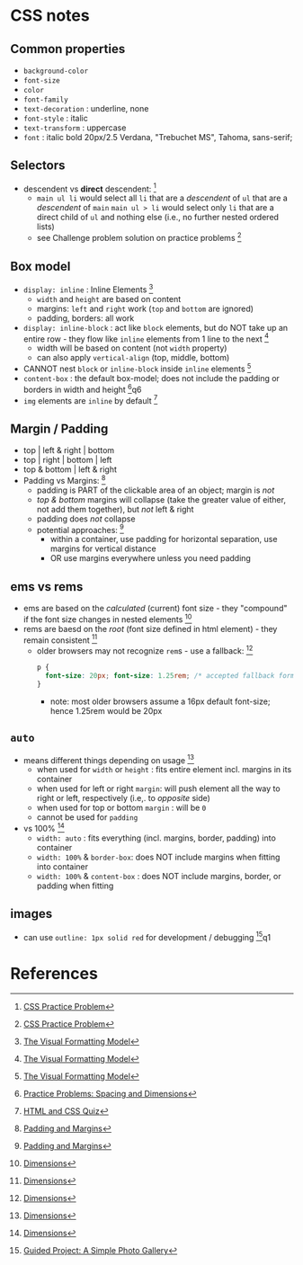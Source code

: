 # CSS notes

## Common properties
- `background-color`
- `font-size`
- `color`
- `font-family`
- `text-decoration` : underline, none
- `font-style` : italic
- `text-transform` : uppercase
- `font` : italic bold 20px/2.5 Verdana, "Trebuchet MS", Tahoma, sans-serif;

## Selectors
- descendent vs **direct** descendent: [^1]
  - `main ul li` would select all `li` that are a *descendent* of `ul` that are a *descendent* of `main`
  `main ul > li` would select only `li` that are a direct child of `ul` and nothing else (i.e., no further nested ordered lists)
  - see Challenge problem solution on practice problems [^1]

## Box model
- `display: inline` : Inline Elements [^2]
  - `width` and `height` are based on content
  - margins: `left` and `right` work (`top` and `bottom` are ignored)
  - padding, borders: all work
- `display: inline-block` : act like `block` elements, but do NOT take up an entire row - they flow like `inline` elements from 1 line to the next [^2]
  - width will be based on content (not `width` property)
  - can also apply `vertical-align` (top, middle, bottom)
- CANNOT nest `block` or `inline-block` inside `inline` elements [^2]
- `content-box` : the default box-model; does not include the padding or borders in width and height [^5]q6
- `img` elements are `inline` by default [^6]

## Margin / Padding
- top   |      left & right      |   bottom
- top   |   right   |   bottom   |   left
-    top & bottom   |   left & right
- Padding vs Margins: [^3]
  - padding is PART of the clickable area of an object;  margin is *not*
  - *top & bottom* margins will collapse (take the greater value of either, not add them together), but *not* left & right
  - padding does *not* collapse
  - potential approaches: [^3]
    - within a container, use padding for horizontal separation, use margins for vertical distance
    - OR use margins everywhere unless you need padding

## ems vs rems
- ems are based on the *calculated* (current) font size - they "compound" if the font size changes in nested elements [^4]
- rems are baesd on the *root* (font size defined in html element) - they remain consistent [^4]
  - older browsers may not recognize `rem`s - use a fallback: [^4]
    ```css
    p {
      font-size: 20px; font-size: 1.25rem; /* accepted fallback formatting */
    }
    ```
    - note: most older browsers assume a 16px default font-size; hence 1.25rem would be 20px

## `auto`
- means different things depending on usage [^4]
  - when used for `width` or `height` : fits entire element incl. margins in its container
  - when used for left or right `margin`: will push element all the way to right or left, respectively (i.e,. to *opposite* side)
  - when used for top or bottom `margin` : will be `0`
  - cannot be used for `padding`
- vs 100% [^4]
  - `width: auto` : fits everything (incl. margins, border, padding) into container
  - `width: 100%` & `border-box`: does NOT include margins when fitting into container
  - `width: 100%` & `content-box` : does NOT include margins, border, or padding when fitting

## images
- can use `outline: 1px solid red` for development / debugging [^7]q1

# References
[^1]: [CSS Practice Problem](https://launchschool.com/lessons/4495fbf7/assignments/8e39567e)
[^2]: [The Visual Formatting Model](https://launchschool.com/lessons/f039db62/assignments/b7312e44)
[^3]: [Padding and Margins](https://launchschool.com/lessons/f039db62/assignments/599aa8b5)
[^4]: [ Dimensions](https://launchschool.com/lessons/f039db62/assignments/b237bc64)
[^5]: [Practice Problems: Spacing and Dimensions](https://launchschool.com/lessons/f039db62/assignments/01231289)
[^6]: [HTML and CSS Quiz](https://launchschool.com/quizzes/f3990794/)
[^7]: [Guided Project: A Simple Photo Gallery](https://launchschool.com/lessons/de86d90a/assignments/69d139b4)